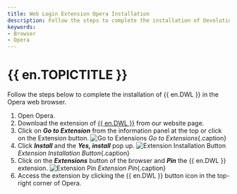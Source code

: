 ```yaml
---
title: Web Login Extension Opera Installation
description: Follow the steps to complete the installation of Devolutions Web Login in the Opera web browser. 
keywords:
- Browser
- Opera
---
```

# {{ en.TOPICTITLE }} 
Follow the steps below to complete the installation of {{ en.DWL }} in the Opera web browser. 
1. Open Opera. 
1. Download the extension of [{{ en.DWL }}](https://devolutions.net/web-login) from our website page. 
1. Click on ***Go to Extension*** from the information panel at the top or click on the Extension button. 
![Go to Extensions](/img/en/kb/KB4815.png) 
*Go to Extensions*{.caption} 
1. Click ***Install*** and the ***Yes, install*** pop up. 
![Extension Installation Button](/img/en/kb/KB4816.png) 
*Extension Installation Button*{.caption} 
1. Click on the ***Extensions*** button of the browser and ***Pin*** the {{ en.DWL }} extension. 
![Extension Pin](/img/en/kb/KB4817.png) 
*Extension Pin*{.caption} 
1. Access the extension by clicking the {{ en.DWL }} button icon in the top-right corner of Opera. 
 

